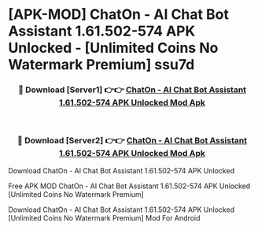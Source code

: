 # [APK-MOD] ChatOn - AI Chat Bot Assistant 1.61.502-574 APK Unlocked - [Unlimited Coins No Watermark Premium] ssu7d



<div align="center">
<h3>🔴 Download [Server1] 👉👉 <a href="https://momento.my/?title=ChatOn_-_AI_Chat_Bot_Assistant_1.61.502-574_APK_Unlocked">ChatOn - AI Chat Bot Assistant 1.61.502-574 APK Unlocked Mod Apk</a></h3><br>

<h3>🔴 Download [Server2] 👉👉 <a href="https://momento.my/?title=ChatOn_-_AI_Chat_Bot_Assistant_1.61.502-574_APK_Unlocked">ChatOn - AI Chat Bot Assistant 1.61.502-574 APK Unlocked Mod Apk</a></h3>
</div>



Download ChatOn - AI Chat Bot Assistant 1.61.502-574 APK Unlocked 

Free APK MOD ChatOn - AI Chat Bot Assistant 1.61.502-574 APK Unlocked [Unlimited Coins No Watermark Premium]

Download ChatOn - AI Chat Bot Assistant 1.61.502-574 APK Unlocked [Unlimited Coins No Watermark Premium] Mod For Android
